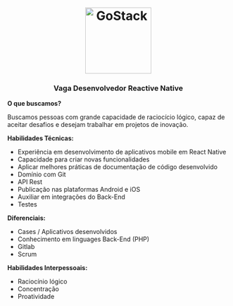 <h1 align="center">
    <img alt="GoStack" src="https://app.leadmark.com.br/public/themes/now/img/logo-leadmark-app-512.png" width="150px" />
</h1>

<h3 align="center">
  Vaga Desenvolvedor Reactive Native
</h3>

<strong>O que buscamos?</strong>

Buscamos pessoas com grande capacidade de raciocício lógico, capaz de aceitar desafios e desejam trabalhar em projetos de inovação.

<strong>Habilidades Técnicas:</strong>

- Experiência em desenvolvimento de aplicativos mobile em React Native
- Capacidade para criar novas funcionalidades
- Aplicar melhores práticas de documentação de código desenvolvido
- Domínio com Git
- API Rest
- Publicação nas plataformas Android e iOS
- Auxiliar em integrações do Back-End
- Testes

<strong>Diferenciais:</strong>
- Cases / Aplicativos desenvolvidos
- Conhecimento em linguages Back-End (PHP)
- Gitlab
- Scrum

<strong>Habilidades Interpessoais:</strong>

- Raciocínio lógico 
- Concentração
- Proatividade
